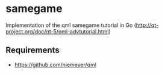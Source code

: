 samegame
========

Implementation of the qml samegame tutorial in Go (http://qt-project.org/doc/qt-5/qml-advtutorial.html)

Requirements
------------

* https://github.com/niemeyer/qml
